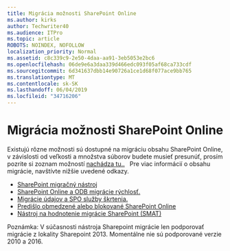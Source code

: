 ```yaml
---
title: Migrácia možnosti SharePoint Online
ms.author: kirks
author: Techwriter40
ms.audience: ITPro
ms.topic: article
ROBOTS: NOINDEX, NOFOLLOW
localization_priority: Normal
ms.assetid: c8c339c9-2e50-4daa-aa91-3eb5053e2bc6
ms.openlocfilehash: 06de9e6a3daa339d466edc093f05af68ca733cdf
ms.sourcegitcommit: 6d341637dbb14e90726a1ce1d68f077ace9bb765
ms.translationtype: MT
ms.contentlocale: sk-SK
ms.lasthandoff: 06/04/2019
ms.locfileid: "34716206"
---
```

# <a name="migrate-options-to-sharepoint-online"></a>Migrácia možnosti SharePoint Online

<p>Existujú rôzne možnosti sú dostupné na migráciu obsahu SharePoint Online, v závislosti od veľkosti a množstva súborov budete musieť presunúť, prosím pozrite si zoznam možností <a href="https://docs.microsoft.com/en-us/sharepointmigration/migrate-to-sharepoint-online">nachádza tu..</a> &nbsp; Pre viac informácií o obsahu migrácie, navštívte nižšie uvedené odkazy.</p> <ul> <li><a href="https://docs.microsoft.com/en-us/sharepointmigration/introducing-the-sharepoint-migration-tool">SharePoint migračný nástroj</a></li> <li><a href="https://docs.microsoft.com/en-us/sharepointmigration/sharepoint-online-and-onedrive-migration-speed">SharePoint Online a ODB migrácie rýchlosť.</a></li> <li><a href="https://blogs.technet.microsoft.com/sposupport/2017/08/12/data-migration-and-spo-service-throttling/">Migrácie údajov a SPO služby škrtenia.</a></li> <li><a href="https://docs.microsoft.com/en-us/sharepoint/dev/general-development/how-to-avoid-getting-throttled-or-blocked-in-sharepoint-online">Predišlo obmedzené alebo blokované SharePoint Online</a></li> <li><a href="https://www.microsoft.com/en-us/download/details.aspx?id=53598&amp;751be11f-ede8-5a0c-058c-2ee190a24fa6=True">Nástroj na hodnotenie migrácie SharePoint (SMAT)</a></li> </ul> <p>Poznámka: V súčasnosti nástroja Sharepoint migrácie len podporovať migrácie z lokality Sharepoint 2013. Momentálne nie sú podporované verzie 2010 a 2016.</p>

